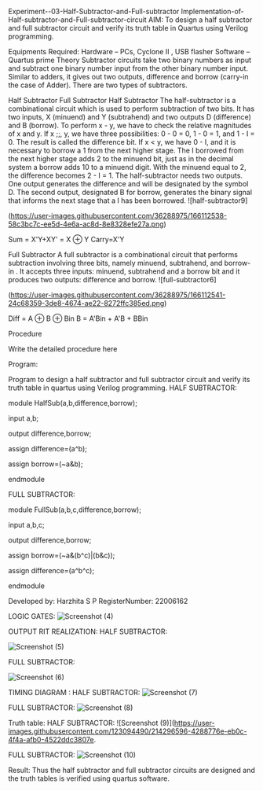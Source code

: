 Experiment--03-Half-Subtractor-and-Full-subtractor
Implementation-of-Half-subtractor-and-Full-subtractor-circuit
AIM:
To design a half subtractor and full subtractor circuit and verify its truth table in Quartus using Verilog programming.

Equipments Required:
Hardware – PCs, Cyclone II , USB flasher
Software – Quartus prime
Theory
Subtractor circuits take two binary numbers as input and subtract one binary number input from the other binary number input. Similar to adders, it gives out two outputs, difference and borrow (carry-in the case of Adder). There are two types of subtractors.

Half Subtractor Full Subtractor
Half Subtractor
The half-subtractor is a combinational circuit which is used to perform subtraction of two bits. It has two inputs, X (minuend) and Y (subtrahend) and two outputs D (difference) and B (borrow). To perform x - y, we have to check the relative magnitudes of x and y. If x ;;, y, we have three possibilities: 0 - 0 = 0, 1 - 0 = 1, and 1 - I = 0. The result is called the difference bit. If x < y, we have 0 - I, and it is necessary to borrow a 1 from the next higher stage. The I borrowed from the next higher stage adds 2 to the minuend bit, just as in the decimal system a borrow adds 10 to a minuend digit. With the minuend equal to 2, the difference becomes 2 - I = 1. The half-subtractor needs two outputs. One output generates the difference and will be designated by the symbol D. The second output, designated B for borrow, generates the binary signal that informs the next stage that a I has been borrowed.
![half-subtractor9]

(https://user-images.githubusercontent.com/36288975/166112538-58c3bc7c-ee5d-4e6a-ac8d-8e8328efe27a.png)


Sum = X'Y+XY' = X ⊕ Y
Carry=X'Y

Full Subtractor
A full subtractor is a combinational circuit that performs subtraction involving three bits, namely minuend, subtrahend, and borrow-in . It accepts three inputs: minuend, subtrahend and a borrow bit and it produces two outputs: difference and borrow. 
![full-subtractor6]

(https://user-images.githubusercontent.com/36288975/166112541-24c68359-3de8-4674-ae22-8272ffc385ed.png)


Diff = A ⊕ B ⊕ Bin B = A'Bin + A'B + BBin

Procedure



Write the detailed procedure here 


Program:

Program to design a half subtractor and full subtractor circuit and verify its truth table in quartus using Verilog programming.
HALF SUBTRACTOR:

module HalfSub(a,b,difference,borrow);

input a,b;

output difference,borrow;

assign difference=(a^b);

assign borrow=(~a&b);

endmodule

FULL SUBTRACTOR:

module FullSub(a,b,c,difference,borrow);

input a,b,c;

output difference,borrow;

assign borrow=(~a&(b^c)|(b&c));

assign difference=(a^b^c);

endmodule

Developed by: Harzhita S P
RegisterNumber:  22006162

LOGIC GATES:
![Screenshot (4)](https://user-images.githubusercontent.com/123094490/214295596-316ef95f-8d74-4808-abdd-1a176d2ec35e.png)

OUTPUT RIT REALIZATION:
HALF SUBTRACTOR:

![Screenshot (5)](https://user-images.githubusercontent.com/123094490/214295673-1f7b5d76-b3db-4373-87cc-f2a147125697.png)

FULL SUBTRACTOR:

![Screenshot (6)](https://user-images.githubusercontent.com/123094490/214295710-466617d1-28d5-4992-b05a-9673acae5608.png)

TIMING DIAGRAM :
HALF SUBTRACTOR:
![Screenshot (7)](https://user-images.githubusercontent.com/123094490/214295785-521b0e00-4621-4ddf-88f4-7782cd03ba0e.png)

FULL SUBTRACTOR:
![Screenshot (8)](https://user-images.githubusercontent.com/123094490/214295800-4f9c6758-00ed-435d-853d-4e2334c019d2.png)

Truth table:
HALF SUBTRACTOR:
![Screenshot (9)](https://user-images.githubusercontent.com/123094490/214296596-4288776e-eb0c-4f4a-afb0-4522ddc3807e.


FULL SUBTRACTOR:
![Screenshot (10)](https://user-images.githubusercontent.com/123094490/214296973-20fa28e8-1d0b-4abe-937f-a67741346ac4.png)


Result:
Thus the half subtractor and full subtractor circuits are designed and the truth tables is verified using quartus software.
